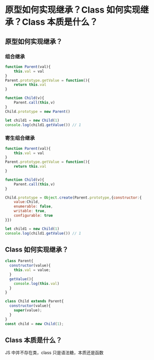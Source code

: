 # 原型如何实现继承？Class 如何实现继承？Class 本质是什么？

## 原型如何实现继承？
### 组合继承
```js
function Parent(val){
    this.val = val
}
Parent.prototype.getValue = function(){
    return this.val
}

function Child(v){
    Parent.call(this,v)
}
Child.prototype = new Parent()

let child1 = new Child(1)
console.log(child1.getValue()) // 1
```
### 寄生组合继承
```js
function Parent(val){
    this.val = val
}
Parent.prototype.getValue = function(){
    return this.val
}

function Child(v){
    Parent.call(this,v)
}

Child.prototype = Object.create(Parent.prototype,{constructor:{
    value:Child,
    enumerable: false,
    writable: true,
    configurable: true
}})

let child1 = new Child(1)
console.log(child1.getValue()) // 1
```

## Class 如何实现继承？
```js
class Parent{
  constructor(value){
    this.val = value;
  }
  getValue(){
    console.log(this.val)
  }
}

class Child extends Parent{
  constructor(value){
    super(value);
  }
}
const child = new Child(1);
```
## Class 本质是什么？
 JS 中并不存在类，class 只是语法糖，本质还是函数